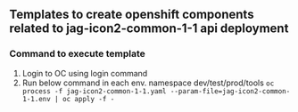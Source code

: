 ## Templates to create openshift components related to jag-icon2-common-1-1 api deployment

### Command to execute template
1) Login to OC using login command
2) Run below command in each env. namespace dev/test/prod/tools
   ``oc process -f jag-icon2-common-1-1.yaml --param-file=jag-icon2-common-1-1.env | oc apply -f -``
